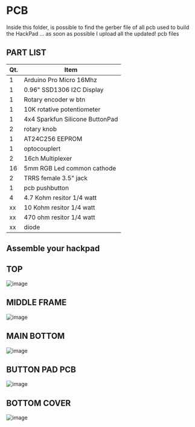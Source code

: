 # PCB #
Inside this folder, is possible to find the gerber file of all pcb used to build the HackPad ... as soon as possible I upload all the updated! pcb files
## PART LIST ##
| Qt.  | Item |
| ------------- | ------------- |
| 1  | Arduino Pro Micro 16Mhz  |
| 1  | 0.96" SSD1306 I2C Display  |
| 1  | Rotary encoder w btn  |
| 1  | 10K rotative potentiometer  |
| 1  | 4x4 Sparkfun Silicone ButtonPad   |
| 2  | rotary knob  |
| 1  | AT24C256 EEPROM |
| 1  | optocouplert  |
| 2  | 16ch Multiplexer  |
| 16 | 5mm RGB Led common cathode  |
| 2  | TRRS female 3.5" jack  |
| 1  | pcb pushbutton  |
| 4  | 4.7 Kohm resitor 1/4 watt  |
| xx  | 10 Kohm resitor 1/4 watt  |
| xx  | 470 ohm resitor 1/4 watt  |
| xx  | diode  |

## Assemble your hackpad ##

## TOP ##
![image](https://github.com/user-attachments/assets/e288fca4-f697-4060-9b64-c1b76c64db1e)
## MIDDLE FRAME ##
![image](https://github.com/user-attachments/assets/daf9bd3d-9c61-4af8-ba20-f7502f2c3de7)
## MAIN BOTTOM ##
![image](https://github.com/user-attachments/assets/55e97667-8b82-4d06-ae3f-fac0418f1053)
## BUTTON PAD PCB ##
![image](https://github.com/user-attachments/assets/80d77a02-432f-464f-8cc2-7f4b6f9943c2)
## BOTTOM COVER ##
![image](https://github.com/user-attachments/assets/cbe73366-7dc8-4e85-b933-7ff2ea239ac9)


